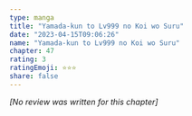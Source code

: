```yaml
---
type: manga
title: "Yamada-kun to Lv999 no Koi wo Suru"
date: "2023-04-15T09:06:26"
name: "Yamada-kun to Lv999 no Koi wo Suru"
chapter: 47
rating: 3
ratingEmoji: ⭐️⭐️⭐️
share: false
---
```


*[No review was written for this chapter]*
